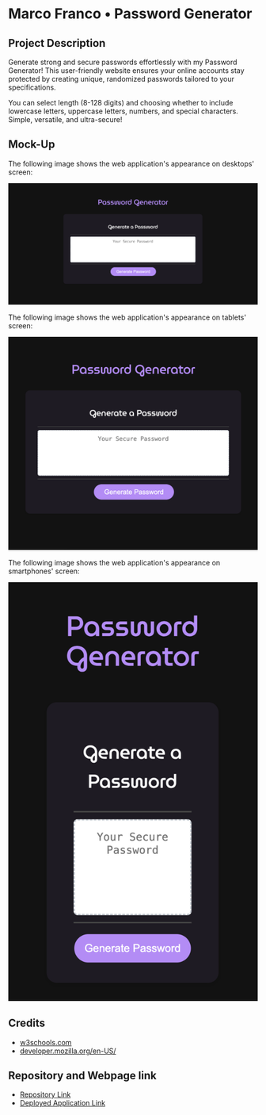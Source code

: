 # Marco Franco • Password Generator

## Project Description
Generate strong and secure passwords effortlessly with my Password Generator! This user-friendly website ensures your online accounts stay protected by creating unique, randomized passwords tailored to your specifications.

You can select length (8-128 digits) and choosing whether to include lowercase letters, uppercase letters, numbers, and special characters. Simple, versatile, and ultra-secure!

## Mock-Up

The following image shows the web application's appearance on desktops' screen:

![Desktop screen size visualization.](./assets/images/desktop-screen.png)


The following image shows the web application's appearance on tablets' screen:

![Tablet screen size visualization.](./assets/images/tablet-screen.png)


The following image shows the web application's appearance on smartphones' screen:

![Smartphone screen size visualization.](./Assets/images/smartphone-screen.png)

## Credits
- [w3schools.com](https://www.w3schools.com/)
- [developer.mozilla.org/en-US/](https://developer.mozilla.org/en-US/)

## Repository and Webpage link

- [Repository Link](https://github.com/marphco/marco-franco-password-generator)
- [Deployed Application Link](https://marphco.github.io/marco-franco-password-generator/)